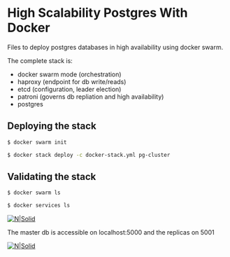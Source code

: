 # High Scalability Postgres With Docker

Files to deploy postgres databases in high availability using docker swarm.

The complete stack is:
- docker swarm mode (orchestration)
- haproxy (endpoint for db write/reads)
- etcd (configuration, leader election)
- patroni (governs db repliation and high availability)
- postgres

## Deploying the stack

```sh
$ docker swarm init
```
```sh
$ docker stack deploy -c docker-stack.yml pg-cluster
```
## Validating the stack

```sh
$ docker swarm ls
```
```sh
$ docker services ls
```

[![N|Solid](https://usuarioperu.com/wp-content/uploads/2019/04/HA-postgres.png)](https://usuarioperu.com/wp-content/uploads/2019/04/HA-postgres.png)

The master db is accessible on localhost:5000 and the replicas on 5001

[![N|Solid](http://usuarioperu.com/wp-content/uploads/2019/04/HA-postgres-validation.png)](http://usuarioperu.com/wp-content/uploads/2019/04/HA-postgres-validation.png)
